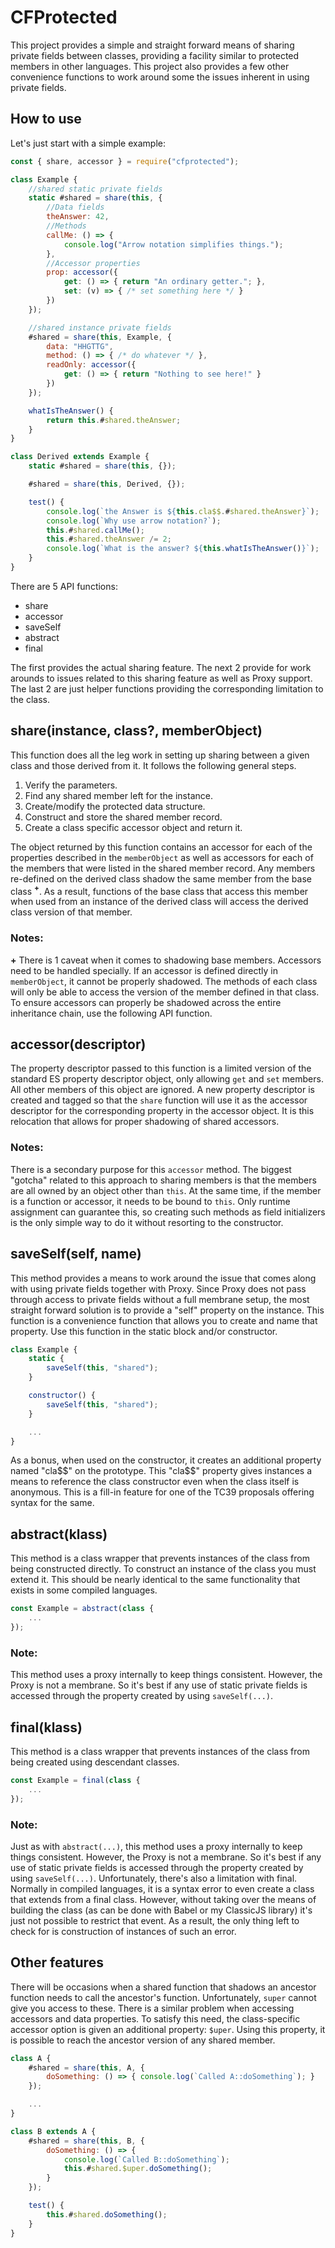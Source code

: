 # CFProtected
This project provides a simple and straight forward means of sharing private
fields between classes, providing a facility similar to protected members in
other languages. This project also provides a few other convenience functions
to work around some the issues inherent in using private fields.

## How to use
Let's just start with a simple example:

```js
const { share, accessor } = require("cfprotected");

class Example {
    //shared static private fields
    static #shared = share(this, {
        //Data fields
        theAnswer: 42,
        //Methods
        callMe: () => {
            console.log("Arrow notation simplifies things.");
        },
        //Accessor properties
        prop: accessor({
            get: () => { return "An ordinary getter."; },
            set: (v) => { /* set something here */ }
        })
    });

    //shared instance private fields
    #shared = share(this, Example, {
        data: "HHGTTG",
        method: () => { /* do whatever */ },
        readOnly: accessor({
            get: () => { return "Nothing to see here!" }
        })
    });

    whatIsTheAnswer() {
        return this.#shared.theAnswer;
    }
}

class Derived extends Example {
    static #shared = share(this, {});

    #shared = share(this, Derived, {});

    test() {
        console.log(`the Answer is ${this.cla$$.#shared.theAnswer}`);
        console.log(`Why use arrow notation?`);
        this.#shared.callMe();
        this.#shared.theAnswer /= 2;
        console.log(`What is the answer? ${this.whatIsTheAnswer()}`);
    }
}
```

There are 5 API functions:

* share
* accessor
* saveSelf
* abstract
* final

The first provides the actual sharing feature. The next 2 provide for work arounds to issues related to this sharing feature as well as Proxy support. The last 2 are just helper functions providing the corresponding limitation to the class.

## **share(instance, class?, memberObject)**
This function does all the leg work in setting up sharing between a given class and those derived from it. It follows the following general steps.

1. Verify the parameters.
2. Find any shared member left for the instance.
3. Create/modify the protected data structure.
4. Construct and store the shared member record.
5. Create a class specific accessor object and return it.

The object returned by this function contains an accessor for each of the properties described in the `memberObject` as well as accessors for each of the members that were listed in the shared member record. Any members re-defined on the derived class shadow the same member from the base class **<sup>+</sup>**. As a result, functions of the base class that access this member when used from an instance of the derived class will access the derived class version of that member.

### Notes:
**+** There is 1 caveat when it comes to shadowing base members. Accessors need to be handled specially. If an accessor is defined directly in `memberObject`, it cannot be properly shadowed. The methods of each class will only be able to access the version  of the member defined in that class. To ensure accessors can properly be shadowed across the entire inheritance chain, use the following API function.

## **accessor(descriptor)**
The property descriptor passed to this function is a limited version of the standard ES property descriptor object, only allowing `get` and `set` members. All other members of this object are ignored. A new property descriptor is created and tagged so that the `share` function will use it as the accessor descriptor for the corresponding property in the accessor object. It is this relocation that allows for proper shadowing of shared accessors. 

### Notes:
There is a secondary purpose for this `accessor` method. The biggest "gotcha" related to this approach to sharing members is that the members are all owned by an object other than `this`. At the same time, if the member is a function or accessor, it needs to be bound to `this`. Only runtime assignment can guarantee this, so creating such methods as field initializers is the only simple way to do it without resorting to the constructor.

## **saveSelf(self, name)**
This method provides a means to work around the issue that comes along with using private fields together with Proxy. Since Proxy does not pass through access to private fields without a full membrane setup, the most straight forward solution is to provide a "self" property on the instance. This function is a convenience function that allows you to create and name that property. Use this function in the static block and/or constructor.
```js
class Example {
    static {
        saveSelf(this, "shared");
    }

    constructor() {
        saveSelf(this, "shared");
    }

    ...
}
```

As a bonus, when used on the constructor, it creates an additional property named "cla\$\$" on the prototype. This "cla\$\$" property gives instances a means to reference the class constructor even when the class itself is anonymous. This is a fill-in feature for one of the TC39 proposals offering syntax for the same.

## **abstract(klass)**
This method is a class wrapper that prevents instances of the class from being constructed directly. To construct an instance of the class you must extend it. This should be nearly identical to the same functionality that exists in some compiled languages.
```js
const Example = abstract(class {
    ...
});
```

### Note:
This method uses a proxy internally to keep things consistent. However, the Proxy is not a membrane. So it's best if any use of static private fields is accessed through the property created by using `saveSelf(...)`.

## **final(klass)**
This method is a class wrapper that prevents instances of the class from being created using descendant classes.
```js
const Example = final(class {
    ...
});
```

### Note:
Just as with `abstract(...)`, this method uses a proxy internally to keep things consistent. However, the Proxy is not a membrane. So it's best if any use of static private fields is accessed through the property created by using `saveSelf(...)`. Unfortunately, there's also a limitation with final. Normally in compiled languages, it is a syntax error to even create a class that extends from a final class. However, without taking over the means of building the class (as can be done with Babel or my ClassicJS library) it's just not possible to restrict that event. As a result, the only thing left to check for is construction of instances of such an error.

## Other features
There will be occasions when a shared function that shadows an ancestor function needs to call the ancestor's function. Unfortunately, `super` cannot give you access to these. There is a similar problem when accessing accessors and data properties. To satisfy this need, the class-specific accessor option is given an additional property: `$uper`. Using this property, it is possible to reach the ancestor version of any shared member.

```js
class A {
    #shared = share(this, A, {
        doSomething: () => { console.log(`Called A::doSomething`); }
    });

    ...
}

class B extends A {
    #shared = share(this, B, {
        doSomething: () => {
            console.log(`Called B::doSomething`);
            this.#shared.$uper.doSomething();
        }
    });

    test() {
        this.#shared.doSomething();
    }
}
```
